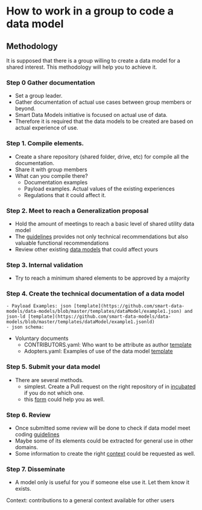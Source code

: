 # How to work in a group to code a data model

## Methodology 
It is supposed that there is a group willing to create a data model for a shared interest.
This methodology will help you to achieve it.

### Step 0 Gather documentation
- Set a group leader.  
- Gather documentation of actual use cases between group members or beyond.
- Smart Data Models initiative is focused on actual use of data.
- Therefore it is required that the data models to be created are based on actual experience of use.
   
### Step 1. Compile elements.
- Create a share repository (shared folder, drive, etc) for compile all the documentation.
- Share it with group members 
- What can you compile there? 
    - Documentation examples
    - Payload examples. Actual values of the existing experiences
    - Regulations that it could affect it.

### Step 2. Meet to reach a Generalization proposal
- Hold the amount of meetings to reach a basic level of shared utility data model
- The [guidelines](guidelines.md) provides not only technical recommendations but also valuable functional recommendations
- Review other existing [data models](http://data-models.fiware.org/index.php/list-of-data-models/) that could affect yours  

### Step 3. Internal validation
- Try to reach a minimum shared elements to be approved by a majority

### Step 4. Create the technical documentation of a data model 
    - Payload Examples: json [template](https://github.com/smart-data-models/data-models/blob/master/templates/dataModel/example1.json) and json-ld [template](https://github.com/smart-data-models/data-models/blob/master/templates/dataModel/example1.jsonld)
    - json schema: 
- Voluntary documents 
    - CONTRIBUTORS.yaml: Who want to be attribute as author [template](https://github.com/smart-data-models/data-models/blob/master/templates/Subject/CONTRIBUTORS.md)
    - Adopters.yaml: Examples of use of the data model [template](https://github.com/smart-data-models/data-models/blob/master/templates/dataModel/CURRENT-ADOPTERS.md)  

### Step 5. Submit your data model
- There are several methods. 
    - simplest. Create a Pull request on the right repository of in [incubated](https://github.com/smart-data-models/incubated/tree/master) if you do not which one.
    - this [form](http://smartdatamodels.org/index.php/submit-a-data-model/) could help you as well. 

### Step 6. Review
- Once submitted some review will be done to check if data model meet coding [guidelines](guidelines.md)
- Maybe some of its elements could be extracted for general use in other domains.
- Some information to create the right [context](https://github.com/smart-data-models/data-models/blob/master/context.jsonld) could be requested as well. 

### Step 7. Disseminate
- A model only is useful for you if someone else use it. Let them know it exists.
       
Context: contributions to a general context available for other users 
